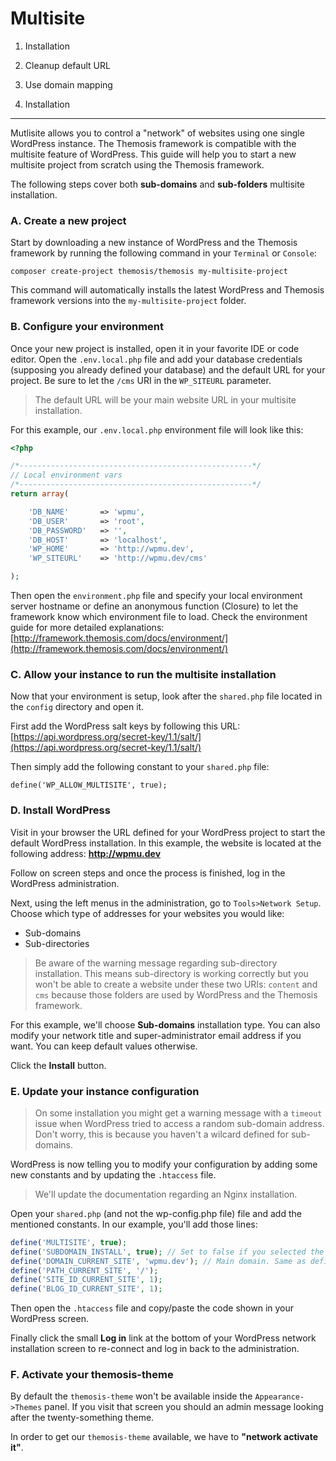 Multisite
=========

1. Installation
2. Cleanup default URL
3. Use domain mapping

1. Installation
---------------

Mutlisite allows you to control a "network" of websites using one single WordPress instance. The Themosis framework is compatible with the multisite feature of WordPress. This guide will help you to start a new multisite project from scratch using the Themosis framework.

The following steps cover both **sub-domains** and **sub-folders** multisite installation.

### A. Create a new project

Start by downloading a new instance of WordPress and the Themosis framework by running the following command in your `Terminal` or `Console`:

```
composer create-project themosis/themosis my-multisite-project
```

This command will automatically installs the latest WordPress and Themosis framework versions into the `my-multisite-project` folder.

### B. Configure your environment

Once your new project is installed, open it in your favorite IDE or code editor. Open the `.env.local.php` file and add your database credentials (supposing you already defined your database) and the default URL for your project. Be sure to let the `/cms` URI in the `WP_SITEURL` parameter.

> The default URL will be your main website URL in your multisite installation.

For this example, our `.env.local.php` environment file will look like this:

```php
<?php

/*----------------------------------------------------*/
// Local environment vars
/*----------------------------------------------------*/
return array(

    'DB_NAME'       => 'wpmu',
    'DB_USER'       => 'root',
    'DB_PASSWORD'   => '',
    'DB_HOST'       => 'localhost',
    'WP_HOME'       => 'http://wpmu.dev',
    'WP_SITEURL'    => 'http://wpmu.dev/cms'

);
```
Then open the `environment.php` file and specify your local environment server hostname or define an anonymous function (Closure) to let the framework know which environment file to load. Check the environment guide for more detailed explanations: [http://framework.themosis.com/docs/environment/](http://framework.themosis.com/docs/environment/)

### C. Allow your instance to run the multisite installation

Now that your environment is setup, look after the `shared.php` file located in the `config` directory and open it.

First add the WordPress salt keys by following this URL: [https://api.wordpress.org/secret-key/1.1/salt/](https://api.wordpress.org/secret-key/1.1/salt/)

Then simply add the following constant to your `shared.php` file:

```
define('WP_ALLOW_MULTISITE', true);
```

### D. Install WordPress

Visit in your browser the URL defined for your WordPress project to start the default WordPress installation. In this example, the website is located at the following address: **http://wpmu.dev**

Follow on screen steps and once the process is finished, log in the WordPress administration.

Next, using the left menus in the administration, go to `Tools>Network Setup`. Choose which type of addresses for your websites you would like:
- Sub-domains
- Sub-directories

> Be aware of the warning message regarding sub-directory installation. This means sub-directory is working correctly but you won't be able to create a website under these two URIs: `content` and `cms` because those folders are used by WordPress and the Themosis framework.

For this example, we'll choose **Sub-domains** installation type. You can also modify your network title and super-administrator email address if you want. You can keep default values otherwise.

Click the **Install** button.

### E. Update your instance configuration

> On some installation you might get a warning message with a `timeout` issue when WordPress tried to access a random sub-domain address. Don't worry, this is because you haven't a wilcard defined for sub-domains.

WordPress is now telling you to modify your configuration by adding some new constants and by updating the `.htaccess` file.

> We'll update the documentation regarding an Nginx installation.

Open your `shared.php` (and not the wp-config.php file) file and add the mentioned constants. In our example, you'll add those lines:

```php
define('MULTISITE', true);
define('SUBDOMAIN_INSTALL', true); // Set to false if you selected the "Sub-directories" installation.
define('DOMAIN_CURRENT_SITE', 'wpmu.dev'); // Main domain. Same as defined in your .env file without the http protocol.
define('PATH_CURRENT_SITE', '/');
define('SITE_ID_CURRENT_SITE', 1);
define('BLOG_ID_CURRENT_SITE', 1);
```

Then open the `.htaccess` file and copy/paste the code shown in your WordPress screen.

Finally click the small **Log in** link at the bottom of your WordPress network installation screen to re-connect and log in back to the administration.

### F. Activate your themosis-theme

By default the `themosis-theme` won't be available inside the `Appearance->Themes` panel. If you visit that screen you should an admin message looking after the twenty-something theme.

In order to get our `themosis-theme` available, we have to **"network activate it"**.